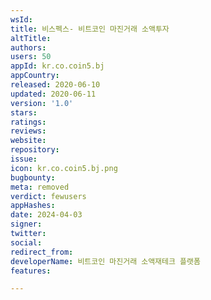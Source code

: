 ```yaml
---
wsId: 
title: 비스펙스- 비트코인 마진거래 소액투자
altTitle: 
authors: 
users: 50
appId: kr.co.coin5.bj
appCountry: 
released: 2020-06-10
updated: 2020-06-11
version: '1.0'
stars: 
ratings: 
reviews: 
website: 
repository: 
issue: 
icon: kr.co.coin5.bj.png
bugbounty: 
meta: removed
verdict: fewusers
appHashes: 
date: 2024-04-03
signer: 
twitter: 
social: 
redirect_from: 
developerName: 비트코인 마진거래 소액재테크 플랫폼
features: 

---
```


